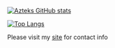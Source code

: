 [![Azteks GitHub stats](https://github-readme-stats.vercel.app/api?username=aztek1337&theme=gruvbox)](https://github.com/anuraghazra/github-readme-stats)

[![Top Langs](https://github-readme-stats.vercel.app/api/top-langs/?username=aztek1337&theme=gruvbox?hide=C,objective-C)](https://github.com/anuraghazra/github-readme-stats)

Please visit my [site](htttps://angel-alvarez.dev) for contact info
